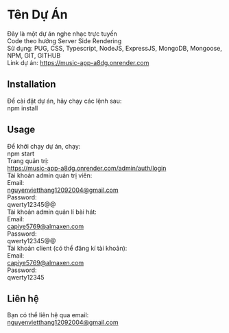 # Tên Dự Án
Đây là một dự án nghe nhạc trực tuyến  
Code theo hướng Server Side Rendering  
Sử dụng: PUG, CSS, Typescript, NodeJS, ExpressJS, MongoDB, Mongoose, NPM, GIT, GITHUB  
Link dự án: https://music-app-a8dg.onrender.com
## Installation
Để cài đặt dự án, hãy chạy các lệnh sau:  
npm install
## Usage
Để khởi chạy dự án, chạy:  
npm start  
Trang quản trị:  
https://music-app-a8dg.onrender.com/admin/auth/login  
Tài khoản admin quản trị viên:  
Email:  
nguyenvietthang12092004@gmail.com  
Password:  
qwerty12345@@  
Tài khoản admin quản lí bài hát:  
Email:  
capiye5769@almaxen.com    
Password:  
qwerty12345@@  
Tài khoản client (có thể đăng kí tài khoản):  
Email:  
capiye5769@almaxen.com  
Password:  
qwerty12345
## Liên hệ
Bạn có thể liên hệ qua email:  
nguyenvietthang12092004@gmail.com




